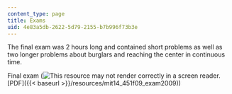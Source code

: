```yaml
---
content_type: page
title: Exams
uid: 4e83a5db-2622-5d79-2155-b7b996f73b3e
---
```


The final exam was 2 hours long and contained short problems as well as two longer problems about burglars and reaching the center in continuous time.

Final exam (![This resource may not render correctly in a screen reader.](/images/inacessible.gif)[PDF]({{< baseurl >}}/resources/mit14_451f09_exam2009))